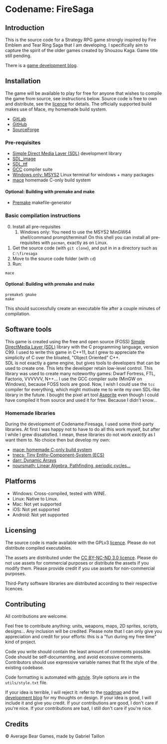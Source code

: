 # Codename: FireSaga

## Introduction
This is the source code for a Strategy RPG game strongly inspired by Fire Emblem and Tear Ring Saga that I am developing.
I specifically aim to capture the spirit of the older games created by Shouzou Kaga.
Game title still pending.

There is a [game development blog](https://averagebear.game.blog/).

<!-- The game is available for sale at... -->


## Installation
The game will be available to play for free for anyone that wishes to compile the game from source, see instructions below.
Source code is free to own and distribute, see the [licence](https://gitlab.com/Gabinou/firesagamaker/-/blob/master/LICENCE_SRC.md) for details.
The officially supported build makes use of Mace, my homemade build system. 

- [GitLab](https://gitlab.com/Gabinou/firesagamaker) 
- [GitHub](https://github.com/Gabinou/FireSaga) 
- [SourceForge](https://sourceforge.net/projects/codename-firesaga/) 

### Pre-requisites
- [Simple Direct Media Layer (SDL)](https://www.libsdl.org/download-2.0.php) development library
- [SDL_image](https://github.com/libsdl-org/SDL_image)
- [SDL_ttf](https://github.com/libsdl-org/SDL_ttf)
- [GCC](https://gcc.gnu.org/install/binaries.html) compiler suite
- [Windows only: MSYS2](https://www.msys2.org/) Linux terminal for windows + many packages
- [mace](https://github.com/Gabinou/mace) homemade C-only build system

#### Optional: Building with premake and make
- [Premake](https://premake.github.io/) makefile-generator

### Basic compilation instructions
0. Install all pre-requisites
	1. Windows only: You need to use the MSYS2 MinGW64 shell/command prompt/terminal! On this shell you can install all pre-requisites with `pacman`, exactly as on Linux.
1. Get the source code (with `git clone`), and put in in a directory such as `C:\firesaga`
2. Move to the source code folder (with `cd`)
3. Run:
```
mace
```
#### Optional: Building with premake and make
```
premake5 gmake
make
```

This should successfully create an executable file after a couple minutes of compilation.

## Software tools
This game is created using the free and open source (FOSS) [Simple DirectMedia Layer (SDL)](https://www.libsdl.org/index.php) library with the C programming language, version C99.
I used to write this game in C++11, but I grew to appreciate the simplicity of C over the bloated, "Object Oriented" C++.  
SDL is not exactly a game engine, but gives tools to developers that can be used to create one. 
This lets the developer retain low-level control.
This library was used to create many noteworthy games: Dwarf Fortress, FTL, Factorio, VVVVVV, N++...
I use the GCC compiler suite (MinGW on Windows), because FOSS tools are good. 
Now, I wish I could use the `tcc` compiler for everything, which might motivate me to write my own SDL-like library in the future.
I bought the pixel art tool [Aseprite](https://www.aseprite.org/) even though I could have compiled it from source and used it for free.
Because I didn't know... 

### Homemade libraries 
During the development of Codename:Firesaga, I used some third-party libraries. 
At first I was happy not to have to do all this work myself, but after I while I grew dissatisfied.
I mean, these libraries do not work _exactly_ as I want them to.
No choice then but develop my own:

- [mace: homemade C-only build system](https://github.com/Gabinou/mace)
- [tnecs: Tiny Entity-Component-System (ECS)](https://gitlab.com/Gabinou/tnecs)
- [darr: Dynamic Arrays](https://gitlab.com/Gabinou/darr)
- [noursmath: Linear Algebra, Pathfinding, periodic cycles...](https://gitlab.com/Gabinou/noursmath)

## Platforms
- Windows:
	Cross-compiled, tested with WINE.
- Linux:
	Native to Linux.
- Mac:
	Not yet supported
- iOS:
	Not yet supported
- Android:
	Not yet supported

## Licensing
The source code is made available with the GPLv3 [licence](https://gitlab.com/Gabinou/firesagamaker/-/blob/master/LICENCE_SRC.md).
Please do not distribute compiled executables.

The assets are distributed under the [CC BY-NC-ND 3.0 licence](https://gitlab.com/Gabinou/firesagamaker/-/blob/master/LICENCE_ASSETS.md). Please do not use assets for commercial purposes or distribute the assets if you modify them. Please provide credit if you use assets for non-commercial purposes.

Third-Party software libraries are distributed according to their respective licences.

## Contributing
All contributions are welcome. 

Feel free to contribute anything: units, weapons, maps, 2D sprites, scripts, designs...
Any inclusion will be credited.
Please note that I can only give you appreciation and credit for your efforts: this is a "fun during my free time" kind of project.

Code you write should contain the least amount of comments possible.
Code should be self-documenting, and avoid excessive comments.
Contributors should use expressive variable names that fit the style of the existing codebase. 

Code formatting is automated with [astyle](http://astyle.sourceforge.net/). 
Style options are in the `utils/style.txt` file.

If your idea is terrible, I will reject it: refer to the [roadmap](https://gitlab.com/Gabinou/firesagamaker/-/blob/master/ROADMAP.md) and the [development blog](https://averagebear.game.blog/) for my thoughts on design.
If your idea is good, I will include it and give you credit. 
If your contributions are good, I don't care if you're nice.
If your contributions are bad, I still don't care if you're nice.

## Credits
:copyright: Average Bear Games, made by Gabriel Taillon